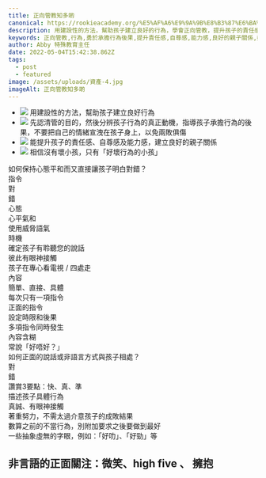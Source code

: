 ```yaml
---
title: 正向管教知多啲
canonical: https://rookieacademy.org/%E5%AF%A6%E9%9A%9B%E8%B3%87%E6%BA%90/%E6%AD%A3%E5%90%91%E7%AE%A1%E6%95%99%E7%9F%A5%E5%A4%9A%E5%95%B2
description: 用建設性的方法，幫助孩子建立良好的行為，學會正向管教，提升孩子的責任感、自尊及自信同時也建立良好的親子關係，值得仔細閱讀。
keywords: 正向管教,行為,勇於承擔行為後果,提升責任感,自尊感,能力感,良好的親子關係,好壞行為的小孩
author: Abby 特殊教育主任
date: 2022-05-04T15:42:38.862Z
tags:
  - post
  - featured
image: /assets/uploads/資產-4.jpg
imageAlt: 正向管教知多啲
---
```


* ![](/assets/bullet-point-svg.svg) 用建設性的方法，幫助孩子建立良好行為
* ![](/assets/bullet-point-svg.svg)  先認清管的目的，然後分辨孩子行為的真正動機，指導孩子承擔行為的後果，不要把自己的情緒宣洩在孩子身上，以免兩敗俱傷
* ![](/assets/bullet-point-svg.svg)  能提升孩子的責任感、自尊感及能力感，建立良好的親子關係
* ![](/assets/bullet-point-svg.svg)  相信沒有壞小孩，只有「好壞行為的小孩」

<section class="sen-en">  
    <div class="rtable">
        <div class="rtable-caption">如何保持心態平和而又直接讓孩子明白對錯？</div>
        <div class="rtable-head-row">
            <div class="rtable-cell">指令</div>
            <div class="rtable-cell desc">對</div>
            <div class="rtable-cell">錯</div>
        </div>
        <div class="rtable-div-row">
            <div class="rtable-cell">心態</div>
            <div class="rtable-cell">心平氣和</div>
            <div class="rtable-cell">使用威脅語氣</div>
        </div>
        <div class="rtable-div-row">
            <div class="rtable-cell">時機</div>
            <div class="rtable-cell">確定孩子有聆聽您的說話<br>彼此有眼神接觸</div>
            <div class="rtable-cell">孩子在專心看電視 / 四處走</div>
        </div>
        <div class="rtable-div-row">
            <div class="rtable-cell">內容</div>
            <div class="rtable-cell">簡單、直接、具體<br>每次只有一項指令<br>正面的指令<br>設定時限和後果</div>
            <div class="rtable-cell">多項指令同時發生<br>內容含糊<br>常說「好唔好？」</div>
        </div>
    </div>
    <div class="rtable">
        <div class="rtable-caption">如何正面的說話或非語言方式與孩子相處？</div>
        <div class="rtable-head-row">
            <div class="rtable-cell">對</div>
            <div class="rtable-cell desc">錯</div>
        </div>
        <div class="rtable-div-row">
            <div class="rtable-cell">讚賞3要點：快、真、準<br>描述孩子具體行為<br>真誠、有眼神接觸<br>著重努力，不需太過介意孩子的成敗結果</div>
            <div class="rtable-cell">數算之前的不當行為，別附加要求之後要做到最好<br>一些抽象虛無的字眼，例如：「好叻」、「好勁」等</div>
        </div>
    </div>
</section>

## 非言語的正面關注：微笑、high five 、 擁抱